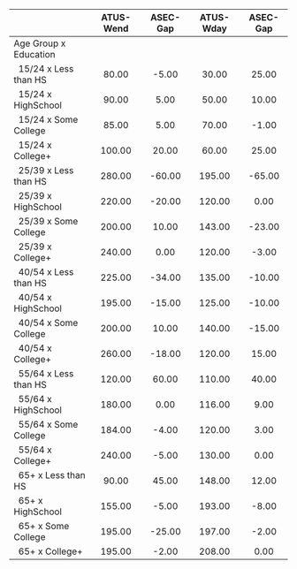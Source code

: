 
|                      |    ATUS-Wend |     ASEC-Gap |    ATUS-Wday |     ASEC-Gap |
| -------------------- | :----------: | :----------: | :----------: | :----------: |
| Age Group x Education |              |              |              |              |
| &nbsp;&nbsp;15/24 x Less than HS |        80.00 |        -5.00 |        30.00 |        25.00 |
| &nbsp;&nbsp;15/24 x HighSchool |        90.00 |         5.00 |        50.00 |        10.00 |
| &nbsp;&nbsp;15/24 x Some College |        85.00 |         5.00 |        70.00 |        -1.00 |
| &nbsp;&nbsp;15/24 x College+ |       100.00 |        20.00 |        60.00 |        25.00 |
| &nbsp;&nbsp;25/39 x Less than HS |       280.00 |       -60.00 |       195.00 |       -65.00 |
| &nbsp;&nbsp;25/39 x HighSchool |       220.00 |       -20.00 |       120.00 |         0.00 |
| &nbsp;&nbsp;25/39 x Some College |       200.00 |        10.00 |       143.00 |       -23.00 |
| &nbsp;&nbsp;25/39 x College+ |       240.00 |         0.00 |       120.00 |        -3.00 |
| &nbsp;&nbsp;40/54 x Less than HS |       225.00 |       -34.00 |       135.00 |       -10.00 |
| &nbsp;&nbsp;40/54 x HighSchool |       195.00 |       -15.00 |       125.00 |       -10.00 |
| &nbsp;&nbsp;40/54 x Some College |       200.00 |        10.00 |       140.00 |       -15.00 |
| &nbsp;&nbsp;40/54 x College+ |       260.00 |       -18.00 |       120.00 |        15.00 |
| &nbsp;&nbsp;55/64 x Less than HS |       120.00 |        60.00 |       110.00 |        40.00 |
| &nbsp;&nbsp;55/64 x HighSchool |       180.00 |         0.00 |       116.00 |         9.00 |
| &nbsp;&nbsp;55/64 x Some College |       184.00 |        -4.00 |       120.00 |         3.00 |
| &nbsp;&nbsp;55/64 x College+ |       240.00 |        -5.00 |       130.00 |         0.00 |
| &nbsp;&nbsp;65+ x Less than HS |        90.00 |        45.00 |       148.00 |        12.00 |
| &nbsp;&nbsp;65+ x HighSchool |       155.00 |        -5.00 |       193.00 |        -8.00 |
| &nbsp;&nbsp;65+ x Some College |       195.00 |       -25.00 |       197.00 |        -2.00 |
| &nbsp;&nbsp;65+ x College+ |       195.00 |        -2.00 |       208.00 |         0.00 |

